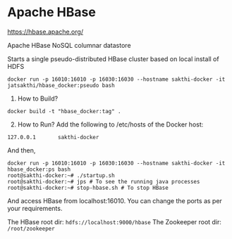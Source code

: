 Apache HBase
============

https://hbase.apache.org/

Apache HBase NoSQL columnar datastore

Starts a single pseudo-distributed HBase cluster based on local install of HDFS
```
docker run -p 16010:16010 -p 16030:16030 --hostname sakthi-docker -it jatsakthi/hbase_docker:pseudo bash
```

1. How to Build?
```
docker build -t "hbase_docker:tag" .
```

2. How to Run?
Add the following to /etc/hosts of the Docker host:
```
127.0.0.1       sakthi-docker
```
And then,
```
docker run -p 16010:16010 -p 16030:16030 --hostname sakthi-docker -it hbase_docker:ps bash
root@sakthi-docker:~# ./startup.sh
root@sakthi-docker:~# jps # To see the running java processes
root@sakthi-docker:~# stop-hbase.sh # To stop HBase
```
And access HBase from localhost:16010. You can change the ports as per your requirements.

The HBase root dir: `hdfs://localhost:9000/hbase`
The Zookeeper root dir: `/root/zookeeper`
